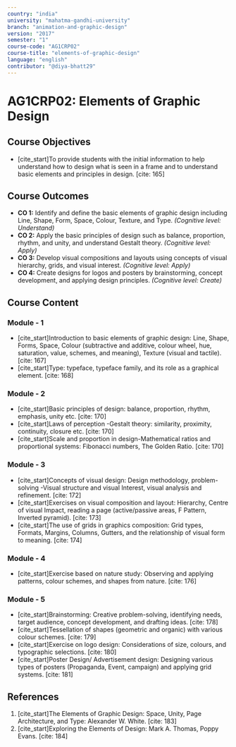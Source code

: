 ```yaml
---
country: "india"
university: "mahatma-gandhi-university"
branch: "animation-and-graphic-design"
version: "2017"
semester: "1"
course-code: "AG1CRP02"
course-title: "elements-of-graphic-design"
language: "english"
contributor: "@diya-bhatt29"
---
```


# AG1CRP02: Elements of Graphic Design

## Course Objectives
* [cite_start]To provide students with the initial information to help understand how to design what is seen in a frame and to understand basic elements and principles in design. [cite: 165]

## Course Outcomes
* **CO 1:** Identify and define the basic elements of graphic design including Line, Shape, Form, Space, Colour, Texture, and Type. *(Cognitive level: Understand)*
* **CO 2:** Apply the basic principles of design such as balance, proportion, rhythm, and unity, and understand Gestalt theory. *(Cognitive level: Apply)*
* **CO 3:** Develop visual compositions and layouts using concepts of visual hierarchy, grids, and visual interest. *(Cognitive level: Apply)*
* **CO 4:** Create designs for logos and posters by brainstorming, concept development, and applying design principles. *(Cognitive level: Create)*

## Course Content

### Module - 1
* [cite_start]Introduction to basic elements of graphic design: Line, Shape, Forms, Space, Colour (subtractive and additive, colour wheel, hue, saturation, value, schemes, and meaning), Texture (visual and tactile). [cite: 167]
* [cite_start]Type: typeface, typeface family, and its role as a graphical element. [cite: 168]

### Module - 2
* [cite_start]Basic principles of design: balance, proportion, rhythm, emphasis, unity etc. [cite: 170]
* [cite_start]Laws of perception -Gestalt theory: similarity, proximity, continuity, closure etc. [cite: 170]
* [cite_start]Scale and proportion in design-Mathematical ratios and proportional systems: Fibonacci numbers, The Golden Ratio. [cite: 170]

### Module - 3
* [cite_start]Concepts of visual design: Design methodology, problem-solving -Visual structure and visual Interest, visual analysis and refinement. [cite: 172]
* [cite_start]Exercises on visual composition and layout: Hierarchy, Centre of visual Impact, reading a page (active/passive areas, F Pattern, Inverted pyramid). [cite: 173]
* [cite_start]The use of grids in graphics composition: Grid types, Formats, Margins, Columns, Gutters, and the relationship of visual form to meaning. [cite: 174]

### Module - 4
* [cite_start]Exercise based on nature study: Observing and applying patterns, colour schemes, and shapes from nature. [cite: 176]

### Module - 5
* [cite_start]Brainstorming: Creative problem-solving, identifying needs, target audience, concept development, and drafting ideas. [cite: 178]
* [cite_start]Tessellation of shapes (geometric and organic) with various colour schemes. [cite: 179]
* [cite_start]Exercise on logo design: Considerations of size, colours, and typographic selections. [cite: 180]
* [cite_start]Poster Design/ Advertisement design: Designing various types of posters (Propaganda, Event, campaign) and applying grid systems. [cite: 181]

## References
1.  [cite_start]The Elements of Graphic Design: Space, Unity, Page Architecture, and Type: Alexander W. White. [cite: 183]
2.  [cite_start]Exploring the Elements of Design: Mark A. Thomas, Poppy Evans. [cite: 184]